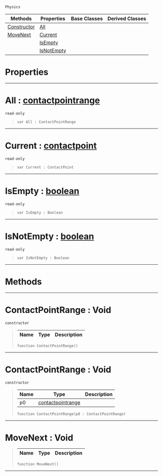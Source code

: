  `Physics`

|Methods|Properties|Base Classes|Derived Classes|
|---|---|---|---|
|[ Constructor](https://github.com/PlasmaEngine/PlasmaDocs/tree/master/docs/C%2B%2B/code_reference/class_reference/contactpointrange.markdown#contactpointrange-void)|[ All](https://github.com/PlasmaEngine/PlasmaDocs/tree/master/docs/C%2B%2B/code_reference/class_reference/contactpointrange.markdown#all-plasma-engine-document)| | |
|[ MoveNext](https://github.com/PlasmaEngine/PlasmaDocs/tree/master/docs/C%2B%2B/code_reference/class_reference/contactpointrange.markdown#movenext-void)|[ Current](https://github.com/PlasmaEngine/PlasmaDocs/tree/master/docs/C%2B%2B/code_reference/class_reference/contactpointrange.markdown#current-plasma-engine-docu)| | |
| |[ IsEmpty](https://github.com/PlasmaEngine/PlasmaDocs/tree/master/docs/C%2B%2B/code_reference/class_reference/contactpointrange.markdown#isempty-plasma-engine-docu)| | |
| |[ IsNotEmpty](https://github.com/PlasmaEngine/PlasmaDocs/tree/master/docs/C%2B%2B/code_reference/class_reference/contactpointrange.markdown#isnotempty-plasma-engine-d)| | |


 #  Properties


---  
 #  All : [contactpointrange](https://github.com/PlasmaEngine/PlasmaDocs/tree/master/docs/C%2B%2B/code_reference/class_reference/contactpointrange.markdown)

 `read-only`

> 
> ``` lang=cpp, name=Lightning
> var All : ContactPointRange


---  
 #  Current : [contactpoint](https://github.com/PlasmaEngine/PlasmaDocs/tree/master/docs/C%2B%2B/code_reference/class_reference/contactpoint.markdown)

 `read-only`

> 
> ``` lang=cpp, name=Lightning
> var Current : ContactPoint


---  
 #  IsEmpty : [boolean](https://github.com/PlasmaEngine/PlasmaDocs/tree/master/docs/C%2B%2B/code_reference/lightning_base_types/boolean.markdown)

 `read-only`

> 
> ``` lang=cpp, name=Lightning
> var IsEmpty : Boolean


---  
 #  IsNotEmpty : [boolean](https://github.com/PlasmaEngine/PlasmaDocs/tree/master/docs/C%2B%2B/code_reference/lightning_base_types/boolean.markdown)

 `read-only`

> 
> ``` lang=cpp, name=Lightning
> var IsNotEmpty : Boolean


---  
 #  Methods


---  
 #  ContactPointRange : Void

 `constructor`

> 
> |Name|Type|Description|
> |---|---|---|
> ``` lang=cpp, name=Lightning
> function ContactPointRange()
> ``` 


---  
 #  ContactPointRange : Void

 `constructor`

> 
> |Name|Type|Description|
> |---|---|---|
> |p0|[contactpointrange](https://github.com/PlasmaEngine/PlasmaDocs/tree/master/docs/C%2B%2B/code_reference/class_reference/contactpointrange.markdown)| |
> ``` lang=cpp, name=Lightning
> function ContactPointRange(p0 : ContactPointRange)
> ``` 


---  
 #  MoveNext : Void

> 
> |Name|Type|Description|
> |---|---|---|
> ``` lang=cpp, name=Lightning
> function MoveNext()
> ``` 


---  
 

 